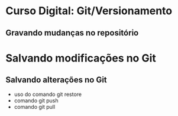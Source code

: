 # Curso Digital: Git/Versionamento

## Gravando mudanças no repositório 

# Salvando modificações no Git

## Salvando alterações no Git 
* uso do comando git restore
* comando git push
* comando git pull
